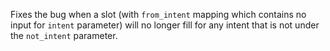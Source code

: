 Fixes the bug when a slot (with `from_intent` mapping which contains no input for `intent` parameter) will no longer fill for any intent that is not under the `not_intent` parameter.
